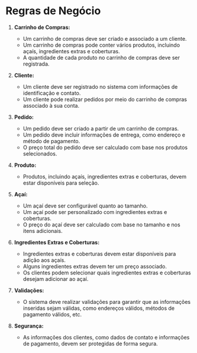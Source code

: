 # Regras de Negócio

1. **Carrinho de Compras:**
   - Um carrinho de compras deve ser criado e associado a um cliente.
   - Um carrinho de compras pode conter vários produtos, incluindo açaís, ingredientes extras e coberturas.
   - A quantidade de cada produto no carrinho de compras deve ser registrada.

2. **Cliente:**
   - Um cliente deve ser registrado no sistema com informações de identificação e contato.
   - Um cliente pode realizar pedidos por meio do carrinho de compras associado à sua conta.

3. **Pedido:**
   - Um pedido deve ser criado a partir de um carrinho de compras.
   - Um pedido deve incluir informações de entrega, como endereço e método de pagamento.
   - O preço total do pedido deve ser calculado com base nos produtos selecionados.

4. **Produto:**
   - Produtos, incluindo açaís, ingredientes extras e coberturas, devem estar disponíveis para seleção.

5. **Açaí:**
   - Um açaí deve ser configurável quanto ao tamanho.
   - Um açaí pode ser personalizado com ingredientes extras e coberturas.
   - O preço do açaí deve ser calculado com base no tamanho e nos itens adicionais.

6. **Ingredientes Extras e Coberturas:**
   - Ingredientes extras e coberturas devem estar disponíveis para adição aos açaís.
   - Alguns ingredientes extras devem ter um preço associado.
   - Os clientes podem selecionar quais ingredientes extras e coberturas desejam adicionar ao açaí.

9. **Validações:**
   - O sistema deve realizar validações para garantir que as informações inseridas sejam válidas, como endereços válidos, métodos de pagamento válidos, etc.

10. **Segurança:**
    - As informações dos clientes, como dados de contato e informações de pagamento, devem ser protegidas de forma segura.
